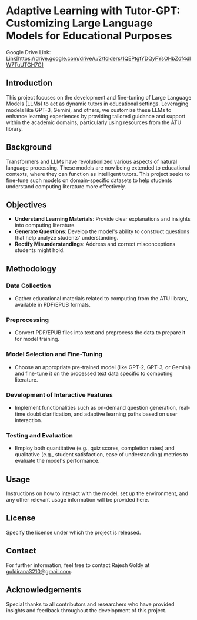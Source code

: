 # Adaptive Learning with Tutor-GPT: Customizing Large Language Models for Educational Purposes
Google Drive Link: Link[https://drive.google.com/drive/u/2/folders/1QEPtgtYDQyFYsOHbZdf4dlW7TuUTGH7G]
## Introduction

This project focuses on the development and fine-tuning of Large Language Models (LLMs) to act as dynamic tutors in educational settings. Leveraging models like GPT-3, Gemini, and others, we customize these LLMs to enhance learning experiences by providing tailored guidance and support within the academic domains, particularly using resources from the ATU library.

## Background

Transformers and LLMs have revolutionized various aspects of natural language processing. These models are now being extended to educational contexts, where they can function as intelligent tutors. This project seeks to fine-tune such models on domain-specific datasets to help students understand computing literature more effectively.

## Objectives

- **Understand Learning Materials**: Provide clear explanations and insights into computing literature.
- **Generate Questions**: Develop the model's ability to construct questions that help analyze students' understanding.
- **Rectify Misunderstandings**: Address and correct misconceptions students might hold.

## Methodology

### Data Collection
- Gather educational materials related to computing from the ATU library, available in PDF/EPUB formats.

### Preprocessing
- Convert PDF/EPUB files into text and preprocess the data to prepare it for model training.

### Model Selection and Fine-Tuning
- Choose an appropriate pre-trained model (like GPT-2, GPT-3, or Gemini) and fine-tune it on the processed text data specific to computing literature.

### Development of Interactive Features
- Implement functionalities such as on-demand question generation, real-time doubt clarification, and adaptive learning paths based on user interaction.

### Testing and Evaluation
- Employ both quantitative (e.g., quiz scores, completion rates) and qualitative (e.g., student satisfaction, ease of understanding) metrics to evaluate the model's performance.

## Usage

Instructions on how to interact with the model, set up the environment, and any other relevant usage information will be provided here.



## License

Specify the license under which the project is released.

## Contact

For further information, feel free to contact Rajesh Goldy at goldirana3210@gmail.com.

## Acknowledgements

Special thanks to all contributors and researchers who have provided insights and feedback throughout the development of this project.
